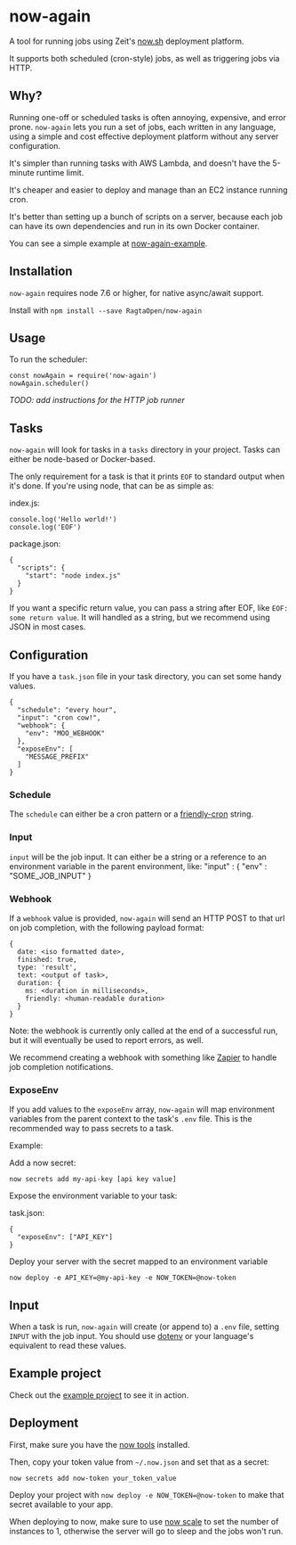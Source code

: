 # now-again

A tool for running jobs using Zeit's [now.sh](https://zeit.co/now) deployment platform.

It supports both scheduled (cron-style) jobs, as well as triggering jobs via HTTP.

## Why?

Running one-off or scheduled tasks is often annoying, expensive, and error prone. `now-again` lets you run a set of jobs, each written in any language, using a simple and cost effective deployment platform without any server configuration.

It's simpler than running tasks with AWS Lambda, and doesn't have the 5-minute runtime limit.

It's cheaper and easier to deploy and manage than an EC2 instance running cron.

It's better than setting up a bunch of scripts on a server, because each job can have its own dependencies and run in its own Docker container.

You can see a simple example at [now-again-example](https://github.com/RagtagOpen/now-again-example).


## Installation

`now-again` requires node 7.6 or higher, for native async/await support.

Install with `npm install --save RagtaOpen/now-again`

## Usage

To run the scheduler:

    const nowAgain = require('now-again')
    nowAgain.scheduler()
    
*TODO: add instructions for the HTTP job runner*
    
## Tasks

`now-again` will look for tasks in a `tasks` directory in your project. Tasks can either be node-based or Docker-based.

The only requirement for a task is that it prints `EOF` to standard output when it's done. If you're using node, that can be as simple as:

index.js:

    console.log('Hello world!')
    console.log('EOF')
    
package.json:

    {
      "scripts": {
        "start": "node index.js"
      }
    }
    
If you want a specific return value, you can pass a string after EOF, like `EOF: some return value`. It will handled as a string, but we recommend using JSON in most cases.

## Configuration

If you have a `task.json` file in your task directory, you can set some handy values.

    {
      "schedule": "every hour",
      "input": "cron cow!",
      "webhook": {
        "env": "MOO_WEBHOOK"
      },
      "exposeEnv": [
        "MESSAGE_PREFIX"
      ]
    }

### Schedule

  The `schedule` can either be a cron pattern or a [friendly-cron](https://www.npmjs.com/package/friendly-cron) string.
  
### Input

  `input` will be the job input. It can either be a string or a reference to an environment variable in the parent environment, like:
      "input" : {
        "env" : "SOME_JOB_INPUT"
      }
      
### Webhook

If a `webhook` value is provided, `now-again` will send an HTTP POST to that url on job completion, with the following payload format:
  
    {
      date: <iso formatted date>,
      finished: true,
      type: 'result',
      text: <output of task>,
      duration: {
        ms: <duration in milliseconds>,
        friendly: <human-readable duration>
      }
    }
        
Note: the webhook is currently only called at the end of a successful run, but it will eventually be used to report errors, as well.

We recommend creating a webhook with something like [Zapier](https://zapier.com/) to handle job completion notifications.
    
### ExposeEnv

If you add values to the `exposeEnv` array, `now-again` will map environment variables from the parent context to the task's `.env` file. This is the recommended way to pass secrets to a task.

Example:

Add a now secret:

    now secrets add my-api-key [api key value]

Expose the environment variable to your task:

task.json:

    {
      "exposeEnv": ["API_KEY"]
    }
    
Deploy your server with the secret mapped to an environment variable

    now deploy -e API_KEY=@my-api-key -e NOW_TOKEN=@now-token
  

## Input

When a task is run, `now-again` will create (or append to) a `.env` file, setting `INPUT` with the job input. You should use [dotenv](https://www.npmjs.com/package/dotenv) or your language's equivalent to read these values.


## Example project

Check out the [example project](https://github.com/RagtagOpen/now-again-example) to see it in action.

## Deployment

First, make sure you have the [now tools](https://zeit.co/download) installed.

Then, copy your token value from `~/.now.json` and set that as a secret:

    now secrets add now-token your_token_value

Deploy your project with `now deploy -e NOW_TOKEN=@now-token` to make that secret available to your app.

When deploying to now, make sure to use [now scale](https://zeit.co/blog/scale) to set the number of instances to 1, otherwise the server will go to sleep and the jobs won't run.
